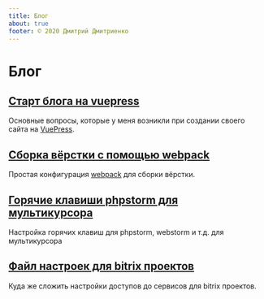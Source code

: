 ```yaml
---
title: Блог
about: true
footer: © 2020 Дмитрий Дмитриенко
---
```


# Блог

## [Старт блога на vuepress](./vuepress-start.md)

Основные вопросы, которые у меня возникли при создании своего сайта на [VuePress](https://vuepress.vuejs.org/).

## [Сборка вёрстки с помощью webpack](./start-layout.md)

Простая конфигурация [webpack](https://webpack.js.org/) для сборки вёрстки.

## [Горячие клавиши phpstorm для мультикурсора](./phpstorm-hotkeys-multicursor.md)

Настройка горячих клавиш для phpstorm, webstorm и т.д. для мультикурсора

## [Файл настроек для bitrix проектов](./bitrix-settings.md)

Куда же сложить настройки доступов до сервисов для bitrix проектов.